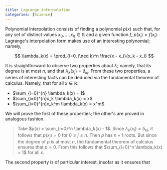 ```yaml
---
title: Lagrange interpolation 
categories: [Science]
---
```


Polynomial interpolation consists of finding a polynomial $p(x)$ such that, for any set of 
distinct values $x_0, \ldots, x_n \in \mathbb{R}$ and a given function $f$, $p(x_i) = f(x_i)$. Lagrange's interpolation form makes use of an interesting polynomial; namely, 

$$ 
\lambda_k(x) = \prod_{i=0, i\neq k}^n \frac{x - x_i}{x_k - x_i}
$$

It is straightforward to observe two properties about $\lambda$; namely, that its degree is at most 
$n$, and that $\lambda_k(x_j) = \delta_{kj}$. From these two properties, a series of interesting facts 
can be deduced via the fundamental theorem of calculus. Namely, that for all $x \in \mathbb{R}$:

- $\sum_{i=0}^{n} \lambda_k(x) = 1$
- $\sum_{i=0}^{n}x_k \lambda_k(x) = x$
- $\sum_{i=0}^{n}x_k^m \lambda_k(x) = x^m$

We will prove the first of these properties; the other's are proved in analogous fashion.

> Take $p(x) = \sum_{i=0}^n \lambda_k(x) - 1$. Since $\lambda_k(x_j) = \delta_{kj}$, it follows 
that $p(x_j) = 0$ for $0 \leq j \leq n$. Then $p$ has $n+1$ roots. But since the degree of $p$ is 
at most $n$, the fundamental theorem of calculus ensures that $p = 0$. From this follows that 
$\sum_{i=0}^n \lambda_k(x) = 1$ for all $x$.

The second property is of particular interest, insofar as it ensures that
